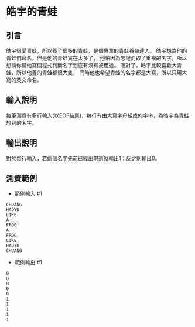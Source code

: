 # 皓宇的青蛙
## 引言
皓宇很愛青蛙，所以養了很多的青蛙，是個專業的青蛙養殖達人。
皓宇想為他的青蛙們命名，但是他的青蛙實在太多了，
他怕因為忘記而取了重複的名字，所以想請你幫他寫個程式判斷名字到底有沒有被用過。
喔對了，皓宇比較喜歡大青蛙，所以他養的青蛙都很大隻，
同時他也希望青蛙的名字都是大寫，所以只用大寫的英文命名。

## 輸入說明
每筆測資有多行輸入(以EOF結尾)，每行有由大寫字母組成的字串，為皓宇為青蛙想到的名字。

## 輸出說明
對於每行輸入，若這個名字先前已經出現過就輸出1；反之則輸出0。

## 測資範例
- 範例輸入 #1
```
CHUANG
HAOYU
LIKE
A
FROG
A
FROG
LIKE
HAOYU
CHUANG
```
- 範例輸出 #1
```
0
0
0
0
0
1
1
1
1
1
```